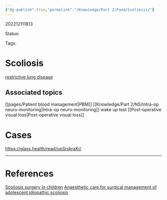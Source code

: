 ```yaml
---
{"dg-publish":true,"permalink":"/Knowledge/Part 2/Paed/Scoliosis/"}
---
```



202212111813

Status: 

Tags: 

# Scoliosis
[restrictive lung disease](restrictive%20lung%20disease)

## Associated topics
[[pages/Patient blood management\|PBM]]
[[Knowledge/Part 2/NS/Intra-op neuro-monitoring\|Intra-op neuro-monitoring]]
wake up test
[[Post-operative visual loss\|Post-operative visual loss]]

# Cases
https://glass.health/read/upSrskraKi/



___
# References
[Scoliosis surgery in children](../Reference%20notes/zotero/Entwistle.Patel2006.md)
[Anaesthetic care for surgical management of adolescent idiopathic scoliosis](../Reference%20notes/zotero/Young.etal2019.md)